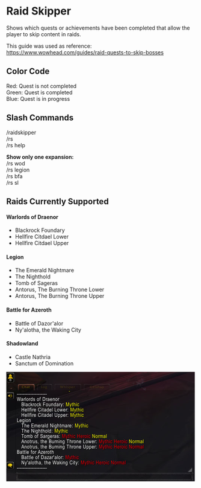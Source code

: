 # Raid Skipper

Shows which quests or achievements have been completed that
allow the player to skip content in raids.

This guide was used as reference:  
https://www.wowhead.com/guides/raid-quests-to-skip-bosses

## Color Code

Red: Quest is not completed  
Green: Quest is completed  
Blue: Quest is in progress  

## Slash Commands

/raidskipper  
/rs  
/rs help  

**Show only one expansion:**  
/rs wod  
/rs legion  
/rs bfa  
/rs sl  

## Raids Currently Supported

#### Warlords of Draenor
  * Blackrock Foundary
  * Hellfire Citdael Lower
  * Hellfire Citdael Upper

#### Legion
  * The Emerald Nightmare
  * The Nighthold
  * Tomb of Sageras
  * Antorus, The Burning Throne Lower
  * Antorus, The Burning Throne Upper

#### Battle for Azeroth
  * Battle of Dazor'alor
  * Ny'alotha, the Waking City

#### Shadowland
  * Castle Nathria
  * Sanctum of Domination


![Example Screenshot](screenshot1.png?raw=true "Example Screenshot")

